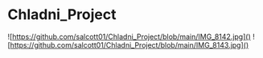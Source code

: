 # Chladni_Project
![https://github.com/salcott01/Chladni_Project/blob/main/IMG_8142.jpg]()
![https://github.com/salcott01/Chladni_Project/blob/main/IMG_8143.jpg]()
